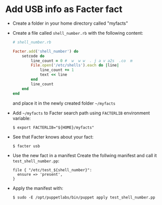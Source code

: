 Add USB info as Facter fact
===========================

* Create a folder in your home directory called "myfacts"

* Create a file called `shell_number.rb` with the following content:
	```ruby
	# shell_number.rb

	Facter.add('shell_number') do
		setcode do
			line_count = 0 #  w  w w  . j a v a2s  .co  m
			File.open('/etc/shells').each do |line|  
				line_count += 1 
				text << line 
			end
			line_count
		end
	end
	```
	and place it in the newly created folder `~/myfacts`

* Add `~/myfacts` to Facter search path using `FACTERLIB` environment variable:
	```shell
	$ export FACTERLIB="${HOME}/myfacts"
	```

* See that Facter knows about your fact:
	```shell
	$ facter usb
	```

* Use the new fact in a manifest
	Create the follwing manifest and call it `test_shell_number.pp`:
	```puppet
	file { "/etc/test_${shell_number}":
	  ensure => 'present',
	}

* Apply the manifest with:
	```shell
	$ sudo -E /opt/puppetlabs/bin/puppet apply test_shell_number.pp
	```
